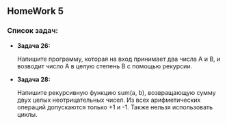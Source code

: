 ## HomeWork 5

### **Список задач:**
  
- **Задача 26:**  
  
  Напишите программу, которая на вход принимает два числа A и B, и возводит число А в целую степень B с помощью рекурсии.

- **Задача 28:**
  
  Напишите рекурсивную функцию sum(a, b), возвращающую сумму двух целых неотрицательных чисел. Из всех арифметических операций допускаются только +1 и -1. Также нельзя использовать циклы.